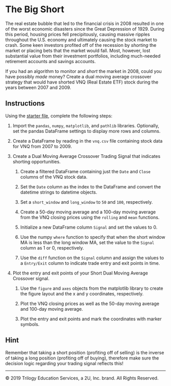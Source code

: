 # The Big Short

The real estate bubble that led to the financial crisis in 2008 resulted in one of the worst economic disasters since the Great Depression of 1929. During this period, housing prices fell precipitously, causing massive ripples throughout the U.S. economy and ultimately causing the stock market to crash. Some keen investors profited off of the recession by *shorting* the market or placing bets that the market would fall. Most, however, lost substantial value from their investment portfolios, including much-needed retirement accounts and savings accounts.

If you had an algorithm to monitor and *short* the market in 2008, could you have possibly *made* money? Create a dual moving average crossover strategy that would have shorted VNQ (Real Estate ETF) stock during the years between 2007 and 2009.

## Instructions

Using the [starter file](Unsolved/short_dual_ma_crossover.ipynb), complete the following steps:

1. Import the `pandas`, `numpy`, `matplotlib`, and `pathlib` libraries. Optionally, set the pandas DataFrame settings to display more rows and columns.

2. Create a DataFrame by reading in the `vnq.csv` file containing stock data for VNQ from 2007 to 2009.

3. Create a Dual Moving Average Crossover Trading Signal that indicates shorting opportunities.

    1. Create a filtered DataFrame containing just the `Date` and `Close` columns of the VNQ stock data.

    2. Set the `Date` column as the index to the DataFrame and convert the datetime strings to datetime objects.

    3. Set a `short_window` and `long_window` to `50` and `100`, respectively.

    4. Create a 50-day moving average and a 100-day moving average from the VNQ closing prices using the `rolling` and `mean` functions.

    5. Initialize a new DataFrame column `Signal` and set the values to 0.

    6. Use the numpy `where` function to specify that when the short window MA is less than the long window MA, set the value to the `Signal` column as 1 or 0, respectively.

    7. Use the `diff` function on the `Signal` column and assign the values to a `Entry/Exit` column to indicate trade entry and exit points in time.

4. Plot the entry and exit points of your Short Dual Moving Average Crossover signal.

    1. Use the `figure` and `axes` objects from the matplotlib library to create the figure layout and the x and y coordinates, respectively.

    2. Plot the VNQ closing prices as well as the 50-day moving average and 100-day moving average.

    3. Plot the entry and exit points and mark the coordinates with marker symbols.

## Hint

Remember that taking a short position (profiting off of selling) is the inverse of taking a long position (profiting off of buying), therefore make sure the decision logic regarding your trading signal reflects this!

---

© 2019 Trilogy Education Services, a 2U, Inc. brand. All Rights Reserved.
